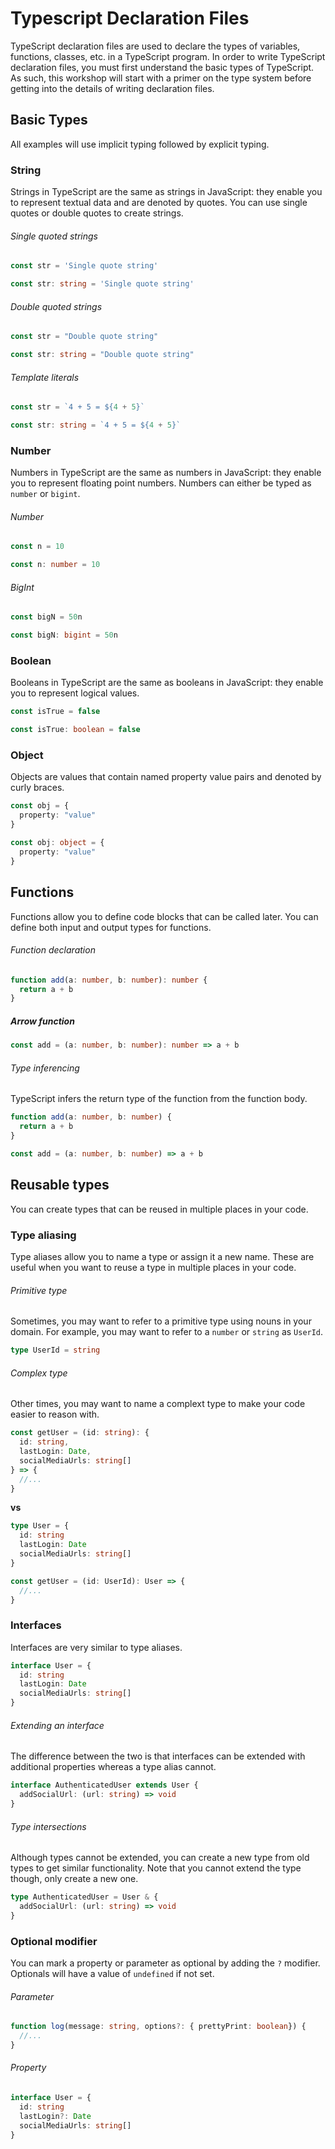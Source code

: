 # Typescript Declaration Files

TypeScript declaration files are used to declare the types of variables, functions, classes, etc. in a TypeScript program. In order to write TypeScript declaration files, you must first understand the basic types of TypeScript. As such, this workshop will start with a primer on the type system before getting into the details of writing declaration files.

## Basic Types

All examples will use implicit typing followed by explicit typing.

### String

Strings in TypeScript are the same as strings in JavaScript: they enable you to represent textual data and are denoted by quotes. You can use single quotes or double quotes to create strings.

###### Single quoted strings

```ts
const str = 'Single quote string'
```

```ts
const str: string = 'Single quote string'
```

###### Double quoted strings

```ts
const str = "Double quote string"
```

```ts
const str: string = "Double quote string"
```

###### Template literals

```ts
const str = `4 + 5 = ${4 + 5}`
```

```ts
const str: string = `4 + 5 = ${4 + 5}`
```

### Number

Numbers in TypeScript are the same as numbers in JavaScript: they enable you to represent floating point numbers. Numbers can either be typed as `number` or `bigint`.

###### Number

```ts
const n = 10
```

```ts
const n: number = 10
```

###### BigInt

```ts
const bigN = 50n
```

```ts
const bigN: bigint = 50n
```

### Boolean

Booleans in TypeScript are the same as booleans in JavaScript: they enable you to represent logical values.

```ts
const isTrue = false
```

```ts
const isTrue: boolean = false
```

### Object

Objects are values that contain named property value pairs and denoted by curly braces.

```ts
const obj = {
  property: "value"
}
```

```ts
const obj: object = {
  property: "value"
}
```

## Functions

Functions allow you to define code blocks that can be called later. You can define both input and output types for functions.

###### Function declaration

```ts
function add(a: number, b: number): number {
  return a + b
}
```

##### Arrow function

```ts
const add = (a: number, b: number): number => a + b
```



###### Type inferencing

TypeScript infers the return type of the function from the function body.

```ts
function add(a: number, b: number) {
  return a + b
}
```

```ts
const add = (a: number, b: number) => a + b
```

## Reusable types

You can create types that can be reused in multiple places in your code.

### Type aliasing

Type aliases allow you to name a type or assign it a new name. These are useful when you want to reuse a type in multiple places in your code.

###### Primitive type

Sometimes, you may want to refer to a primitive type using nouns in your domain. For example, you may want to refer to a `number` or `string` as `UserId`.

```ts
type UserId = string
```

###### Complex type

Other times, you may want to name a complext type to make your code easier to reason with.

```ts
const getUser = (id: string): {
  id: string,
  lastLogin: Date,
  socialMediaUrls: string[]
} => {
  //...
}
```

**vs**

```ts
type User = {
  id: string
  lastLogin: Date
  socialMediaUrls: string[]
}

const getUser = (id: UserId): User => {
  //...
}
```

### Interfaces

Interfaces are very similar to type aliases.

```ts
interface User = {
  id: string
  lastLogin: Date
  socialMediaUrls: string[]
}
```

###### Extending an interface

The difference between the two is that interfaces can be extended with additional properties whereas a type alias cannot.

```ts
interface AuthenticatedUser extends User {
  addSocialUrl: (url: string) => void
}
```

###### Type intersections

Although types cannot be extended, you can create a new type from old types to get similar functionality. Note that you cannot extend the type though, only create a new one.

```ts
type AuthenticatedUser = User & {
  addSocialUrl: (url: string) => void
}
```

### Optional modifier

You can mark a property or parameter as optional by adding the `?` modifier. Optionals will have a value of `undefined` if not set.

###### Parameter

```ts
function log(message: string, options?: { prettyPrint: boolean}) {
  //...
}
```

###### Property

```ts
interface User = {
  id: string
  lastLogin?: Date
  socialMediaUrls: string[]
}
```
